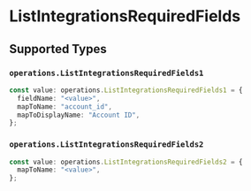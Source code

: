 # ListIntegrationsRequiredFields


## Supported Types

### `operations.ListIntegrationsRequiredFields1`

```typescript
const value: operations.ListIntegrationsRequiredFields1 = {
  fieldName: "<value>",
  mapToName: "account_id",
  mapToDisplayName: "Account ID",
};
```

### `operations.ListIntegrationsRequiredFields2`

```typescript
const value: operations.ListIntegrationsRequiredFields2 = {
  mapToName: "<value>",
};
```

